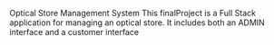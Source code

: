Optical Store Management System
This finalProject is a Full Stack application for managing an optical store. It includes both an ADMIN interface and a customer interface
